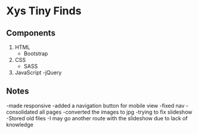 # Xys Tiny Finds

## Components

1. HTML
   - Bootstrap
2. CSS
   - SASS
3. JavaScript
   -jQuery

## Notes

-made responsive
-added a navigation button for mobile view
-fixed nav
-consolidated all pages
-converted the images to jpg
-trying to fix slideshow
-Stored old files
-I may go another route with the slideshow due to lack of knowledge
